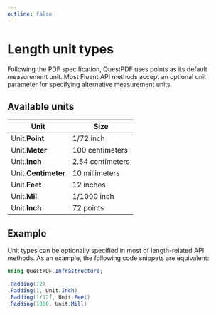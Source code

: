 ```yaml
---
outline: false
---
```



# Length unit types

Following the PDF specification, QuestPDF uses points as its default measurement unit. 
Most Fluent API methods accept an optional unit parameter for specifying alternative measurement units.


## Available units

| Unit                | Size             |
|---------------------|------------------|
| Unit.**Point**      | 1/72 inch        |
| Unit.**Meter**      | 100 centimeters  |
| Unit.**Inch**       | 2.54 centimeters |
| Unit.**Centimeter** | 10 millimeters   |
| Unit.**Feet**       | 12 inches        |
| Unit.**Mil**        | 1/1000 inch      |
| Unit.**Inch**       | 72 points        |


## Example

Unit types can be optionally specified in most of length-related API methods.
As an example, the following code snippets are equivalent:

```c#
using QuestPDF.Infrastructure;

.Padding(72)
.Padding(1, Unit.Inch)
.Padding(1/12f, Unit.Feet)
.Padding(1000, Unit.Mill)
```